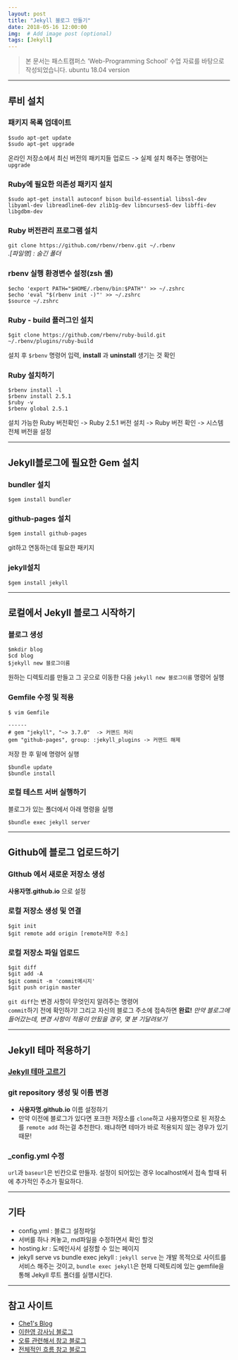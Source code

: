 ```yaml
---
layout: post
title: "Jekyll 블로그 만들기"
date: 2018-05-16 12:00:00
img:  # Add image post (optional)
tags: [Jekyll]
---
```


> 본 문서는 패스트캠퍼스 'Web-Programming School' 수업 자료를 바탕으로 작성되었습니다.
> ubuntu 18.04 version

--------------

## 루비 설치
### 패키지 목록 업데이트
```
$sudo apt-get update
$sudo apt-get upgrade
```
온라인 저장소에서 최신 버전의 패키지들 업로드 -> 실제 설치 해주는 명령어는 `upgrade`

### Ruby에 필요한 의존성 패키지 설치
```
$sudo apt-get install autoconf bison build-essential libssl-dev libyaml-dev libreadline6-dev zlib1g-dev libncurses5-dev libffi-dev libgdbm-dev
```

### Ruby 버전관리 프로그램 설치
`git clone https://github.com/rbenv/rbenv.git ~/.rbenv`
<br>*.[파일명] : 숨긴 폴더*

### rbenv 실행 환경변수 설정(zsh 셸)
```
$echo 'export PATH="$HOME/.rbenv/bin:$PATH"' >> ~/.zshrc
$echo 'eval "$(rbenv init -)"' >> ~/.zshrc
$source ~/.zshrc
```

### Ruby - build 플러그인 설치
```
$git clone https://github.com/rbenv/ruby-build.git ~/.rbenv/plugins/ruby-build
```

설치 후 `$rbenv` 명령어 입력, **install** 과 **uninstall** 생기는 것 확인

### Ruby 설치하기
```
$rbenv install -l
$rbenv install 2.5.1
$ruby -v
$rbenv global 2.5.1
```
설치 가능한 Ruby 버전확인 -> Ruby 2.5.1 버전 설치 -> Ruby 버전 확인 -> 시스템 전체 버전을 설정

---

## Jekyll블로그에 필요한 Gem 설치
### bundler 설치
```console
$gem install bundler
```

### github-pages 설치
```console
$gem install github-pages
```
git하고 연동하는데 필요한 패키지

### jekyll설치
```console
$gem install jekyll
```
----------------

## 로컬에서 Jekyll 블로그 시작하기
### 블로그 생성
```
$mkdir blog
$cd blog
$jekyll new 블로그이름
```
원하는 디렉토리를 만들고 그 곳으로 이동한 다음 `jekyll new 블로그이름` 명령어 실행

### Gemfile 수정 및 적용
```console
$ vim Gemfile

------
# gem "jekyll", "~> 3.7.0"  -> 커맨드 처리
gem "github-pages", group: :jekyll_plugins -> 커맨드 해제
```
저장 한 후 밑에 명령어 실행

```console
$bundle update
$bundle install
```

### 로컬 테스트 서버 실행하기
블로그가 있는 폴더에서 아래 명령을 실행 <br>
```console
$bundle exec jekyll server
```
-------------------

## Github에 블로그 업로드하기
### GIthub 에서 새로운 저장소 생성
**사용자명.github.io** 으로 설정

### 로컬 저장소 생성 및 연결
```
$git init
$git remote add origin [remote저장 주소]
```

### 로컬 저장소 파일 업로드
```
$git diff
$git add -A
$git commit -m 'commit메시지'
$git push origin master
```

`git diff`는  변경 사항이 무엇인지 알려주는 명령어<br>
`commit`하기 전에 확인하기!
그리고 자신의 블로그 주소에 접속하면 **완료!**
*만약 블로그에 들어갔는데, 변경 사항이 적용이 안됬을 경우, 몇 분 기달려보기*

------------

## Jekyll 테마 적용하기
### [Jekyll 테마 고르기](http://jekyllthemes.org/)

### git repository 생성 및 이름 변경
- **사용자명.github.io** 이름 설정하기
- 만약 이전에 블로그가 있다면 포크한 저장소를 `clone`하고 사용자명으로 된 저장소를 `remote add` 하는걸 추천한다. 왜냐하면 테마가 바로 적용되지 않는 경우가 있기 때문!

### _config.yml 수정
`url`과 `baseurl`은 빈칸으로 만들자. 설정이 되어있는 경우 localhost에서 접속 할때 뒤에 추가적인 주소가 필요하다.


-------

## 기타
- config.yml : 블로그 설정파일
- 서버를 하나 켜놓고, md파일을 수정하면서 확인 할것
- hosting.kr : 도메인사서 설정할 수 있는 페이지
- jekyll serve vs bundle exec jekyll : `jekyll serve` 는 개발 목적으로 사이트를 서비스 해주는 것이고, `bundle exec jekyll`은 현재 디렉토리에 있는 gemfile을 통해 Jekyll 루트 폴더를 실행시킨다.

----

## 참고 사이트
- [Che1's Blog](https://nachwon.github.io/)
- [이한영 강사님 블로그](https://lhy.kr/create-jekyll-blog-using-rbenv-and-github-pages)
- [오류 관련해서 참고 블로그](https://swifteyes.blogspot.kr/2016/12/jekyll-github.html)
- [전체적인 흐름 참고 블로그](https://webdesign.tutsplus.com/ko/tutorials/how-to-set-up-a-jekyll-theme--cms-26332)
